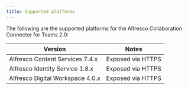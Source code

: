 ```yaml
---
title: Supported platforms
---
```


The following are the supported platforms for the Alfresco Collaboration Connector for Teams 2.0:

|Version|Notes|
|-------|-----|
|Alfresco Content Services 7.4.x|Exposed via HTTPS|
|Alfresco Identity Service 1.8.x|Exposed via HTTPS|
|Alfresco Digital Workspace 4.0.x|Exposed via HTTPS|

